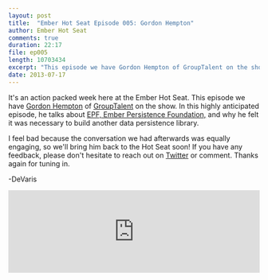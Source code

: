 ```yaml
---
layout: post
title:  "Ember Hot Seat Episode 005: Gordon Hempton"
author: Ember Hot Seat
comments: true
duration: 22:17
file: ep005
length: 10703434
excerpt: "This episode we have Gordon Hempton of GroupTalent on the show. In this highly anticipated episode, he talks about EPF, Ember Persistence Foundation, and why he felt it was necessary to build another data persistence library. While this is one of our shortest episodes, it's definitely full of quality information for those that may be facing the same issues as Gordon. Hope you enjoy!"
date: 2013-07-17
---
```

It's an action packed week here at the Ember Hot Seat. This episode we have [Gordon Hempton](http://twitter.com/ghempton) of [GroupTalent](http://grouptalent.com) on the show. In this highly anticipated episode, he talks about [EPF, Ember Persistence Foundation,](http://epf.io) and why he felt it was necessary to build another data persistence library.

I feel bad because the conversation we had afterwards was equally engaging, so we'll bring him back to the Hot Seat soon!  If you have any feedback, please don't hesitate to reach out on [Twitter](http://twitter.com/emberhotseat) or comment. Thanks again for tuning in.

-DeVaris

<iframe width="100%" height="166" scrolling="no" frameborder="no" src="https://w.soundcloud.com/player/?url=http%3A%2F%2Fapi.soundcloud.com%2Ftracks%2F101494594"> </iframe>
